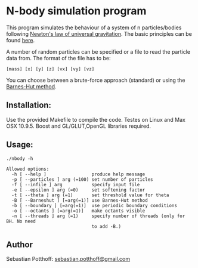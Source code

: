 # N-body simulation program

This program simulates the behaviour of a system of n particles/bodies following
[Newton's law of universal gravitation](https://en.wikipedia.org/wiki/Newton%27s_law_of_universal_gravitation "Newton").
The basic principles can be found [here](https://en.wikipedia.org/wiki/N-body_problem "N-body").

A number of random particles can be specified or  a file to read the particle data from. The format of the file has to be:

    [mass] [x] [y] [z] [vx] [vy] [vz]

You can choose between a brute-force approach (standard) or using the [Barnes-Hut method](https://en.wikipedia.org/wiki/Barnes–Hut_simulation "Barnes-Hut").

Installation:
------
Use the provided Makefile to compile the code. Testes on Linux and Max OSX 10.9.5. 
Boost and GL/GLUT,OpenGL libraries required.

Usage:
------
    ./nbody -h
    
    Allowed options:
      -h [ --help ]                 produce help message
      -p [ --particles ] arg (=100) set number of particles
      -f [ --infile ] arg           specify input file
      -e [ --epsilon ] arg (=0)     set softening factor
      -t [ --theta ] arg (=1)       set threshold value for theta
      -B [ --Barneshut ] [=arg(=1)] use Barnes-Hut method
      -b [ --boundary ] [=arg(=1)]  use periodic boundary conditions
      -o [ --octants ] [=arg(=1)]   make octants visible
      -n [ --threads ] arg (=1)     specify number of threads (only for BH. No need
                                    to add -B.)
Author
------
Sebastian Potthoff: <sebastian.potthoff@gmail.com>
